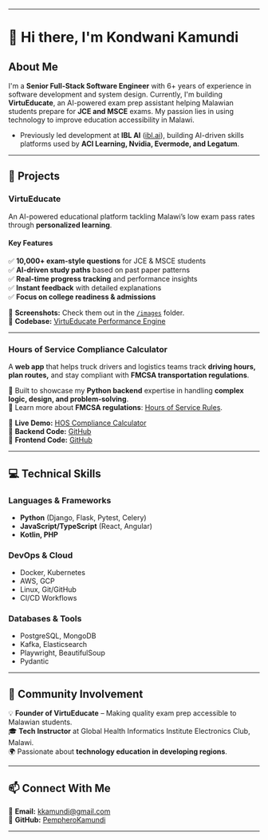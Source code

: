 
---

# 👋 Hi there, I'm Kondwani Kamundi  

## About Me  
I'm a **Senior Full-Stack Software Engineer** with 6+ years of experience in software development and system design. Currently, I'm building **VirtuEducate**, an AI-powered exam prep assistant helping Malawian students prepare for **JCE and MSCE** exams. My passion lies in using technology to improve education accessibility in Malawi.  

- Previously led development at **IBL AI** ([ibl.ai](https://ibl.ai/)), building AI-driven skills platforms used by **ACI Learning, Nvidia, Evermode, and Legatum**.  

---

## 🚀 Projects  

### **VirtuEducate**  
An AI-powered educational platform tackling Malawi’s low exam pass rates through **personalized learning**.  

#### **Key Features**  
✅ **10,000+ exam-style questions** for JCE & MSCE students  
✅ **AI-driven study paths** based on past paper patterns  
✅ **Real-time progress tracking** and performance insights  
✅ **Instant feedback** with detailed explanations  
✅ **Focus on college readiness & admissions**  

🔹 **Screenshots:** Check them out in the [`/images`](./images) folder.  
🔹 **Codebase:** [VirtuEducate Performance Engine](https://github.com/PempheroKamundi/performance_engine)  

---

### **Hours of Service Compliance Calculator**  
A **web app** that helps truck drivers and logistics teams track **driving hours, plan routes,** and stay compliant with **FMCSA transportation regulations**.  

🔹 Built to showcase my **Python backend** expertise in handling **complex logic, design, and problem-solving**.  
🔹 Learn more about **FMCSA regulations**: [Hours of Service Rules](https://www.fmcsa.dot.gov/regulations/hours-service/summary-hours-service-regulations).  

🔹 **Live Demo:** [HOS Compliance Calculator](https://web-production-03ad.up.railway.app/)  
🔹 **Backend Code:** [GitHub](https://github.com/PempheroKamundi/route_manager)  
🔹 **Frontend Code:** [GitHub](https://github.com/PempheroKamundi/electronic_logger_web)  

---

## 💻 Technical Skills  

### **Languages & Frameworks**  
- **Python** (Django, Flask, Pytest, Celery)  
- **JavaScript/TypeScript** (React, Angular)  
- **Kotlin, PHP**  

### **DevOps & Cloud**  
- Docker, Kubernetes  
- AWS, GCP  
- Linux, Git/GitHub  
- CI/CD Workflows  

### **Databases & Tools**  
- PostgreSQL, MongoDB  
- Kafka, Elasticsearch  
- Playwright, BeautifulSoup  
- Pydantic  

---

## 🤝 Community Involvement  
💡 **Founder of VirtuEducate** – Making quality exam prep accessible to Malawian students.  
🎓 **Tech Instructor** at Global Health Informatics Institute Electronics Club, Malawi.  
🌍 Passionate about **technology education in developing regions**.  

---

## 📫 Connect With Me  
📧 **Email:** kkamundi@gmail.com  
🐙 **GitHub:** [PempheroKamundi](https://github.com/PempheroKamundi)  

---

